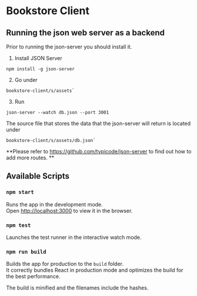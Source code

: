 # Bookstore Client

## Running the json web server as a backend

Prior to running the json-server you should install it.

1. Install JSON Server

```
npm install -g json-server
```

2. Go under

```
bookstore-client/s/assets`
```

3. Run

```
json-server --watch db.json --port 3001
```

The source file that stores the data that the json-server will return is
located under

```
bookstore-client/s/assets/db.json`
```

**Please refer to https://github.com/typicode/json-server to find out how to add more routes. **

## Available Scripts

### `npm start`

Runs the app in the development mode.<br />
Open [http://localhost:3000](http://localhost:3000) to view it in the browser.

### `npm test`

Launches the test runner in the interactive watch mode.<br />

### `npm run build`

Builds the app for production to the `build` folder.<br />
It correctly bundles React in production mode and optimizes the build for the best performance.

The build is minified and the filenames include the hashes.<br />
